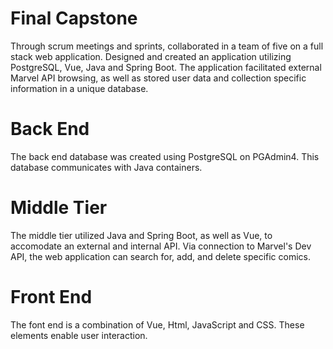 # Final Capstone

Through scrum meetings and sprints, collaborated in a team of five on a full stack web application. Designed and created an application utilizing PostgreSQL, Vue, Java and Spring Boot. The application facilitated external Marvel API browsing, as well as stored user data and collection specific information in a unique database.

# Back End

The back end database was created using PostgreSQL on PGAdmin4. This database communicates with Java containers.

# Middle Tier

The middle tier utilized Java and Spring Boot, as well as Vue, to accomodate an external and internal API. Via connection to Marvel's Dev API, the web application can search for, add, and delete specific comics.

# Front End

The font end is a combination of Vue, Html, JavaScript and CSS. These elements enable user interaction.
